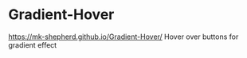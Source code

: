 # Gradient-Hover
https://mk-shepherd.github.io/Gradient-Hover/
Hover over buttons for gradient effect 
